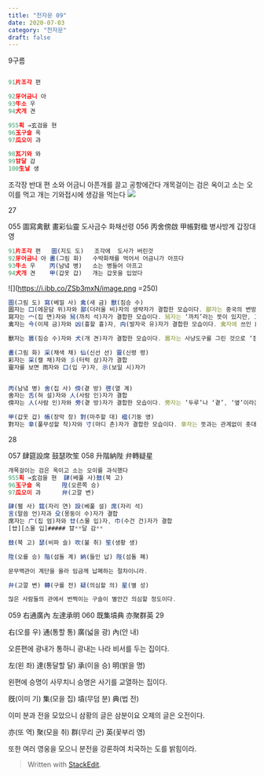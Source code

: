 ```yaml
---
title: "천자문 09"
date: 2020-07-03 
category: "천자문"
draft: false
---
```

9구름
```js

91片조각 편

92牙어금니 아
93牛소 우
94犬개 견

955획 →玄검을 현
96玉구슬 옥
97瓜오이 과

98瓦기와 와
99甘달 감
100生날 생

```

조각장 반대 편
소와       어금니 아픈개를 끌고 공항에간다
개목걸이는 검은 옥이고 소는  오이를 먹고
개는 기와접시에 생감을 먹는다
![](https://i.ibb.co/9b9x94j/2020-07-03-12-17-00.png)

27

055 圖寫禽獸 畫彩仙靈 도사금수 화채선령
056 丙舍傍啟 甲帳對楹 병사방계 갑장대영
```js
91片조각 편   圖(지도 도)   조각에  도사가 버린것
92牙어금니 아 畵(그림 화)   수박화채를 먹어서 어금니가 아프다
93牛소 우    丙(남녘 병)   소는 병들어 아프고
94犬개 견    甲(갑옷 갑)   개는 갑옷을 입었다
```
![](https://i.ibb.co/ZSb3mxN/image.png =250)
```js
圖(그림 도) 寫(베낄 사) 禽(새 금) 獸(짐승 수)
圖자는 囗(에운담 위)자와 鄙(더러울 비)자의 생략자가 결합한 모습이다. 鄙자는 중국의 변방 지역을 뜻하는 글자로 ‘더럽다’나 ‘변방 지역’이라는 뜻
寫자는 宀(집 면)자와 舃(까치 석)자가 결합한 모습이다. 舃자는 ‘까치’라는 뜻이 있지만, 고대에는 나무로 만든 ‘신발’을 뜻
禽자는 今(이제 금)자와 凶(흉할 흉)자, 禸(발자국 유)자가 결합한 모습이다. 禽자에 쓰인 凶자는 들짐승을 잡는 덫을 그린 것으로 ‘흉하다’라는 뜻

獸자는 嘼(짐승 수)자와 犬(개 견)자가 결합한 모습이다. 嘼자는 사냥도구를 그린 것으로 ‘짐승’이라는 뜻

畵(그림 화) 采(채색 채) 仙(신선 선) 靈(신령 령)
彩자는 采(캘 채)자와 彡(터럭 삼)자가 결합
靈자를 보면 雨자와 口(입 구)자, 示(보일 시)자가


丙(남녘 병) 舍(집 사) 傍(곁 방) 啓(열 계)
舍자는 舌(혀 설)자와 人(사람 인)자가 결합
傍자는 人(사람 인)자와 旁(곁 방)자가 결합한 모습이다. 旁자는 ‘두루’나 ‘곁’, ‘옆’이라는 뜻

甲(갑옷 갑) 帳(장막 장) 對(마주할 대) 楹(기둥 영)
對자는 丵(풀무성할 착)자와 寸(마디 촌)자가 결합한 모습이다. 丵자는 뜻과는 관계없이 촛대로 응용


```

28

057 肆筵設席 鼓瑟吹笙 
058 升階納陛 弁轉疑星 

```js
개목걸이는 검은 옥이고 소는 오이를 과식했다
955획 →玄검을 현  肆(베풀 사)鼓(북 고)
96玉구슬 옥      陞(오른쪽 승)
97瓜오이 과      弁(고깔 변) 
```
```js
肆(펼 사) 筵(자리 연) 設(베풀 설) 席(자리 석)
言(말씀 언)자과 殳(몽둥이 수)자가 결합
席자는 广(집 엄)자와 廿(스물 입)자, 巾(수건 건)자가 결합
[廿][스물 입]##### 甘**달 감**

鼓(북 고) 瑟(비파 슬) 吹(불 취) 笙(생황 생)

陞(오를 승) 階(섬돌 계) 納(들인 납) 陛(섬돌 폐)

문무백관이 계단을 올라 임금께 납폐하는 절차이니라.

弁(고깔 변) 轉(구를 전) 疑(의심할 의) 星(별 성)

많은 사람들의 관에서 번쩍이는 구슬이 별안간 의심할 정도이다.
```

059 右通廣內 左達承明 060 既集墳典 亦聚群英
29

右(오를 우) 通(통할 통) 廣(넓을 광) 內(안 내)

오른편에 광내가 통하니 광내는 나라 비서를 두는 집이다.

左(왼 좌) 達(통달할 달) 承(이을 승) 明(밝을 명)

왼편에 승명이 사무치니 승명은 사기를 교열하는 집이다.

旣(이미 기) 集(모을 집) 墳(무덤 분) 典(법 전)

이미 분과 전을 모았으니 삼황의 글은 삼분이요 오제의 글은 오전이다.

亦(또 역) 聚(모을 취) 群(무리 군) 英(꽃부리 영)

또한  여러  영웅을  모으니  분전을  강론하여  치국하는  도를  밝힘이라.
> Written with [StackEdit](https://stackedit.io/).
<!--stackedit_data:
eyJoaXN0b3J5IjpbLTExNzIwNzkwMTYsNTg3MjY5NTE2LDM0ND
E2MjM3OSwtNTg0NTM2OTg2LDE4NDk1NDIyMzUsLTg1ODg5ODQ4
NywtNzQ3NTAzMTQ0LDEwMTk3Njg3MzksNzQzNTA0NjY2LC0xNj
E1NjU0ODEsMTgwOTQ1NTc3MSwxMjM3OTE0Mjg1LDUxNjQ1MzE5
Nyw4MTcyOTIyMTcsLTE2OTQ1MjUzMSw0MjE0ODcwMjAsNzg1NT
k5NzMzLC0xNDY0MDQ5NTUxLDUwMTUxNDU5LDQxNzk1MzUzNV19

-->